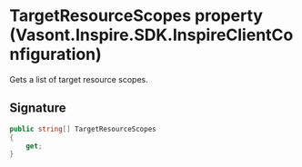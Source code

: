 # TargetResourceScopes property (Vasont.Inspire.SDK.InspireClientConfiguration)
Gets a list of target resource scopes.

## Signature
```csharp
public string[] TargetResourceScopes
{
    get;
}
```
